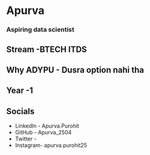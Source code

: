 # Apurva
### Aspiring data scientist 

## Stream -BTECH ITDS 
## Why ADYPU - Dusra option nahi tha
## Year -1

## Socials
* LinkedIn - Apurva.Purohit
* GitHub - Apurva_2504
* Twitter - 
* Instagram- apurva.purohit25
